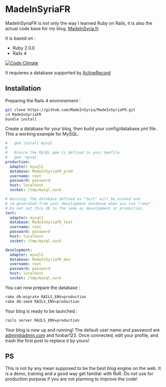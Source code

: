 MadeInSyriaFR
=============

MadeInSyriaFR is not only the way I learned Ruby on Rails, it is also the actual code base for my blog, [MadeInSyria.fr].

It is based on :
  - Ruby 2.0.0
  - Rails 4

[![Code Climate](https://codeclimate.com/github/MadeInSyria/MadeInSyriaFR.png)](https://codeclimate.com/github/MadeInSyria/MadeInSyriaFR)

It requieres a database supported by [ActiveRecord]

Installation
------------
Preparing the Rails 4 environement :
```sh
git clone https://github.com/MadeInSyria/MadeInSyriaFR.git
cd MadeInSyriaFR
bundle install
```

Create a database for your blog, then build your config/database.yml file. This a working example for MySQL.

```yaml
#   gem install mysql
#
#   Ensure the MySQL gem is defined in your Gemfile
#   gem 'mysql'
production:
  adapter: mysql2
  database: MadeInSyriaFR_prod
  username: root
  password: password 
  host: localhost
  socket: /tmp/mysql.sock

# Warning: The database defined as "test" will be erased and
# re-generated from your development database when you run "rake".
# Do not set this db to the same as development or production.
test:
  adapter: mysql2
  database: MadeInSyriaFR_test
  username: root
  password: password
  host: localhost
  socket: /tmp/mysql.sock

development:
  adapter: mysql2
  database: MadeInSyriaFR_dev
  username: root
  password: password
  host: localhost
  socket: /tmp/mysql.sock
```
You can now prepare the database :
```sh
rake db:migrate RAILS_ENV=production
rake db:seed RAILS_ENV=production
```

Your blog is ready to be launched :
```sh
rails server RAILS_ENV=production
```

Your blog is now up and running! The default user name and password are admin@admin.com and foobar123. Once connected, edit your profile, and trash the first post to replace it by yours!

PS
--
This is not by any mean supposed to be the best blog engine on the web. It is a demo, training and a good way get familiar with RoR. Do not use for production purpose if you are not planning to improve the code!

[MadeInSyria.fr]:http://madeinsyria.fr/
[ActiveRecord]:http://api.rubyonrails.org/classes/ActiveRecord/Migration.html
